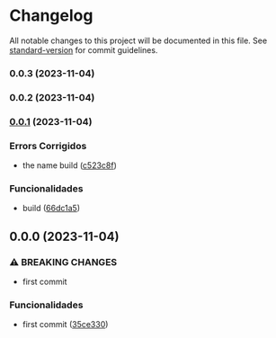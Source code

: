 # Changelog

All notable changes to this project will be documented in this file. See [standard-version](https://github.com/conventional-changelog/standard-version) for commit guidelines.

### 0.0.3 (2023-11-04)

### 0.0.2 (2023-11-04)

### [0.0.1](https://github.com/FabianaTavares/portfolio/compare/v0.0.0...v0.0.1) (2023-11-04)


### Errors Corrigidos

* the name build ([c523c8f](https://github.com/FabianaTavares/portfolio/commit/c523c8fba9c6f5fe52ca7ce5b04f8396729a7cc0))


### Funcionalidades

* build ([66dc1a5](https://github.com/FabianaTavares/portfolio/commit/66dc1a5a4044ace5d43e414773202ceab8e14d42))

## 0.0.0 (2023-11-04)


### ⚠ BREAKING CHANGES

* first commit

### Funcionalidades

* first commit ([35ce330](https://github.com/FabianaTavares/portfolio/commit/35ce33017c68c5a1b9d781289ee959e757cc2ae6))
